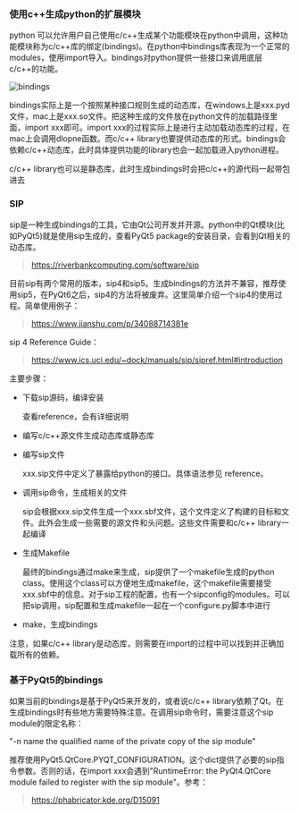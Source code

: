 ### 使用c++生成python的扩展模块

python 可以允许用户自己使用c/c++生成某个功能模块在python中调用，这种功能模块称为c/c++库的绑定(bindings)。在python中bindings库表现为一个正常的modules，使用import导入。bindings对python提供一些接口来调用底层c/c++的功能。

![bindings](sip&PyQt5.assets/bindings.png)

bindings实际上是一个按照某种接口规则生成的动态库，在windows上是xxx.pyd文件，mac上是xxx.so文件。把这种生成的文件放在python文件的加载路径里面，import xxx即可。import xxx的过程实际上是进行主动加载动态库的过程，在mac上会调用dlopne函数。而c/c++ library也要提供动态库的形式。bindings会依赖c/c++动态库，此时具体提供功能的library也会一起加载进入python进程。

c/c++ library也可以是静态库，此时生成bindings时会把c/c++的源代码一起带包进去

### SIP

sip是一种生成bindings的工具，它由Qt公司开发并开源。python中的Qt模块(比如PyQt5)就是使用sip生成的，查看PyQt5 package的安装目录，会看到Qt相关的动态库。

> https://riverbankcomputing.com/software/sip

目前sip有两个常用的版本，sip4和sip5。生成bindings的方法并不兼容，推荐使用sip5，在PyQt6之后，sip4的方法将被废弃。这里简单介绍一个sip4的使用过程。简单使用例子：

> https://www.jianshu.com/p/34088714381e

sip 4 Reference Guide：

> https://www.ics.uci.edu/~dock/manuals/sip/sipref.html#introduction

主要步骤：

- 下载sip源码，编译安装

  查看reference，会有详细说明

- 编写c/c++源文件生成动态库或静态库

- 编写sip文件

  xxx.sip文件中定义了暴露给python的接口。具体语法参见 reference。

- 调用sip命令，生成相关的文件

  sip会根据xxx.sip文件生成一个xxx.sbf文件，这个文件定义了构建的目标和文件。此外会生成一些需要的源文件和头问题。这些文件需要和c/c++ library一起编译

- 生成Makefile

  最终的bindings通过make来生成，sip提供了一个makefile生成的python class。使用这个class可以方便地生成makefile，这个makefile需要接受xxx.sbf中的信息。对于sip工程的配置，也有一个sipconfig的modules。可以把sip调用，sip配置和生成makefile一起在一个configure.py脚本中进行

- make，生成bindings

注意，如果c/c++ library是动态库，则需要在import的过程中可以找到并正确加载所有的依赖。

### 基于PyQt5的bindings

如果当前的bindings是基于PyQt5来开发的，或者说c/c++ library依赖了Qt。在生成bindings时有些地方需要特殊注意。在调用sip命令时，需要注意这个sip module的限定名称：

"-n name     the qualified name of the private copy of the sip module"

推荐使用PyQt5.QtCore.PYQT_CONFIGURATION。这个dict提供了必要的sip指令参数。否则的话，在import xxx会遇到"RuntimeError: the PyQt4.QtCore module failed to register with the sip module"。参考：

> https://phabricator.kde.org/D15091

